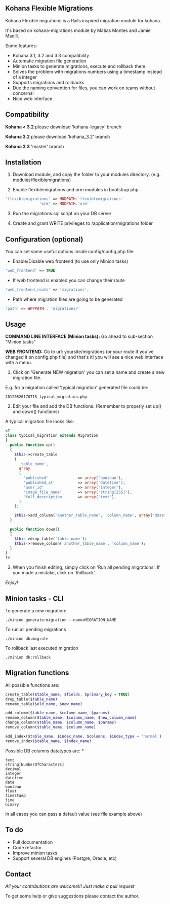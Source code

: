 ## Kohana Flexible Migrations

Kohana Flexible migrations is a Rails inspired migration module for kohana.

It's based on kohana-migrations module by Matías Montes and Jamie Madill.

Some features:

* Kohana 3.1, 3.2 and 3.3 compatibility
* Automatic migration file generation
* Minion tasks to generate migrations, execute and rollback them.
* Solves the problem with migrations numbers using a timestamp instead of a integer
* Supports migrations and rollbacks
* Due the naming convention for files, you can work on teams without concerns!
* Nice web interface

## Compatibility

**Kohana < 3.2** please download 'kohana-legacy' branch

**Kohana 3.2** please download 'kohana_3.2' branch

**Kohana 3.3** 'master' branch

## Installation

1) Download module, and copy the folder to your modules directory. (e.g. modules/flexiblemigrations)

2) Enable flexiblemigrations and orm modules in bootstrap.php

```php
'flexiblemigrations' => MODPATH.'flexiblemigrations'
               'orm' => MODPATH.'orm'
```

3) Run the migrations.sql script on your DB server

4) Create and grant WRITE privileges to /application/migrations folder

## Configuration (optional)

You can set some useful options inside config/config.php file:

- Enable/Disable web frontend (to use only Minion tasks)
```php
'web_frontend' => TRUE
```

- If web frontend is enabled you can change their route
```php
'web_frontend_route' => 'migrations',
```

- Path where migration files are going to be generated
```php
'path' => APPPATH . 'migrations/'
```

## Usage

**COMMAND LINE INTERFACE (Minion tasks):** Go ahead to sub-section "Minion tasks"

**WEB FRONTEND:** Go to url: yoursite/migrations (or your route if you've changed it on config.php file) and that's it! you will see a nice web interface with a menu.

1) Click on 'Generate NEW migration' you can set a name and create a new migration file.

E.g. for a migration called 'typical migration' generated file could be:

```
20120526170715_typical_migration.php
```

2) Edit your file and add the DB functions. (Remember to properly set up() and down() functions)


A typical migration file looks like:

```php
<?
class typical_migration extends Migration
{
  public function up()
  {
    $this->create_table
    (
      'table_name',
      array
      (
        'published'             => array('boolean'),
        'published_at'          => array('datetime'),
        'user_id'               => array('integer'),
        'image_file_name'       => array('string[255]'),
        'full_description'      => array('text'),
      )
    );

    $this->add_column('another_table_name', 'column_name', array('datetime', 'default' => NULL));
  }

  public function down()
  {
    $this->drop_table('table_name');
    $this->remove_column('another_table_name', 'column_name');
  }
}
?>
```

3) When you finish editing, simply click on 'Run all pending migrations'. If you made a mistake, click on 'Rollback'.

*Enjoy!*

## Minion tasks - CLI

To generate a new migration:
```
./minion generate:migration --name=MIGRATION_NAME
```

To run all pending migrations
```
./minion db:migrate
```

To rollback last executed migration
```
./minion db:rollback
```

## Migration functions

All possible functions are:

```php
create_table($table_name, $fields, $primary_key = TRUE)
drop_table($table_name)
rename_table($old_name, $new_name)

add_column($table_name, $column_name, $params)
rename_column($table_name, $column_name, $new_column_name)
change_column($table_name, $column_name, $params)
remove_column($table_name, $column_name)

add_index($table_name, $index_name, $columns, $index_type = 'normal')
remove_index($table_name, $index_name)
```

Possible DB columns datatypes are: *

```
text
string[NumberOfCharacters]
decimal
integer
datetime
date
boolean
float
timestamp
time
binary
```

In all cases you can pass a default value (see file example above)

## To do

* Full documentation
* Code refactor
* Improve minion tasks
* Support several DB engines (Postgre, Oracle, etc)

## Contact

*All your contributions are welcome!!! Just make a pull request*

To get some help or give suggestions please contact the author.
